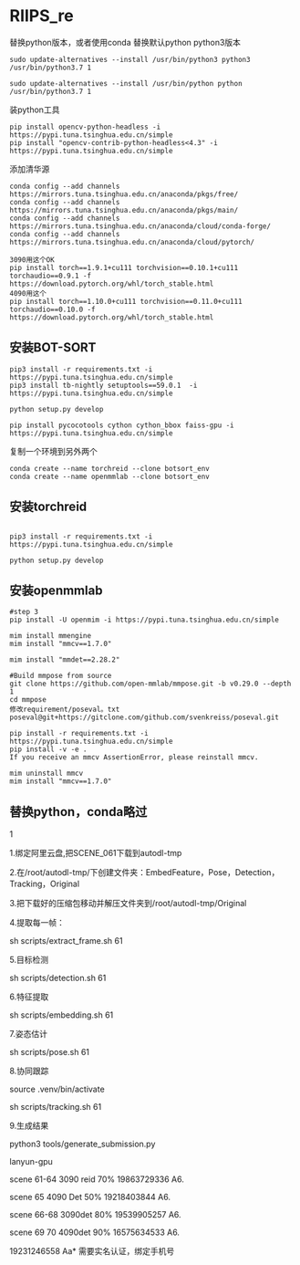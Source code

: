 # RIIPS_re
替换python版本，或者使用conda
替换默认python python3版本
```
sudo update-alternatives --install /usr/bin/python3 python3 /usr/bin/python3.7 1

sudo update-alternatives --install /usr/bin/python python /usr/bin/python3.7 1
```
装python工具
```
pip install opencv-python-headless -i https://pypi.tuna.tsinghua.edu.cn/simple
pip install "opencv-contrib-python-headless<4.3" -i https://pypi.tuna.tsinghua.edu.cn/simple

```
添加清华源
```
conda config --add channels https://mirrors.tuna.tsinghua.edu.cn/anaconda/pkgs/free/
conda config --add channels https://mirrors.tuna.tsinghua.edu.cn/anaconda/pkgs/main/
conda config --add channels https://mirrors.tuna.tsinghua.edu.cn/anaconda/cloud/conda-forge/
conda config --add channels https://mirrors.tuna.tsinghua.edu.cn/anaconda/cloud/pytorch/

3090用这个OK
pip install torch==1.9.1+cu111 torchvision==0.10.1+cu111 torchaudio==0.9.1 -f https://download.pytorch.org/whl/torch_stable.html
4090用这个
pip install torch==1.10.0+cu111 torchvision==0.11.0+cu111 torchaudio==0.10.0 -f https://download.pytorch.org/whl/torch_stable.html
```

## 安装BOT-SORT
```
pip3 install -r requirements.txt -i https://pypi.tuna.tsinghua.edu.cn/simple
pip3 install tb-nightly setuptools==59.0.1  -i https://pypi.tuna.tsinghua.edu.cn/simple

python setup.py develop

pip install pycocotools cython cython_bbox faiss-gpu -i https://pypi.tuna.tsinghua.edu.cn/simple
```

复制一个环境到另外两个
```
conda create --name torchreid --clone botsort_env
conda create --name openmmlab --clone botsort_env
```
## 安装torchreid
```

pip3 install -r requirements.txt -i https://pypi.tuna.tsinghua.edu.cn/simple

python setup.py develop
```
## 安装openmmlab

```
#step 3
pip install -U openmim -i https://pypi.tuna.tsinghua.edu.cn/simple

mim install mmengine
mim install "mmcv==1.7.0"

mim install "mmdet==2.28.2"

#Build mmpose from source
git clone https://github.com/open-mmlab/mmpose.git -b v0.29.0 --depth 1
cd mmpose
修改requirement/poseval。txt
poseval@git+https://gitclone.com/github.com/svenkreiss/poseval.git

pip install -r requirements.txt -i https://pypi.tuna.tsinghua.edu.cn/simple
pip install -v -e .
If you receive an mmcv AssertionError, please reinstall mmcv.

mim uninstall mmcv
mim install "mmcv==1.7.0"
```

## 替换python，conda略过
1


1.绑定阿里云盘,把SCENE_061下载到autodl-tmp

2.在/root/autodl-tmp/下创建文件夹：EmbedFeature，Pose，Detection，Tracking，Original

3.把下载好的压缩包移动并解压文件夹到/root/autodl-tmp/Original

4.提取每一帧：

sh scripts/extract_frame.sh 61

5.目标检测

sh scripts/detection.sh 61

6.特征提取

sh scripts/embedding.sh 61

7.姿态估计

sh scripts/pose.sh 61

8.协同跟踪

source .venv/bin/activate




sh scripts/tracking.sh 61

9.生成结果

python3 tools/generate_submission.py


lanyun-gpu

scene 61-64 3090 reid 70%
19863729336
A6.

scene 65 4090 Det 50%
19218403844
A6.

scene 66-68 3090det 80%
19539905257
A6.

scene 69 70 4090det 90%
16575634533
A6.

19231246558 
Aa*
需要实名认证，绑定手机号